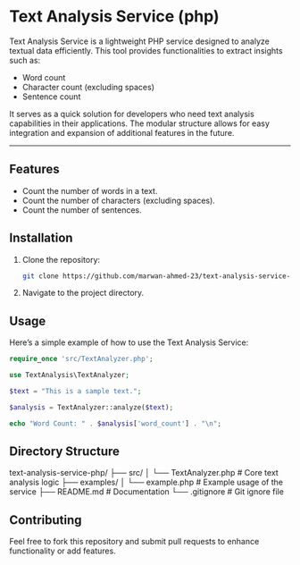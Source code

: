 # Text Analysis Service (php)

Text Analysis Service is a lightweight PHP service designed to analyze textual data efficiently. This tool provides functionalities to extract insights such as:

- Word count
- Character count (excluding spaces)
- Sentence count

It serves as a quick solution for developers who need text analysis capabilities in their applications. The modular structure allows for easy integration and expansion of additional features in the future.

---

## Features
- Count the number of words in a text.
- Count the number of characters (excluding spaces).
- Count the number of sentences.

## Installation
1. Clone the repository:
    ```bash
    git clone https://github.com/marwan-ahmed-23/text-analysis-service-php.git
    ```
2. Navigate to the project directory.

## Usage
Here’s a simple example of how to use the Text Analysis Service:

```php
require_once 'src/TextAnalyzer.php';

use TextAnalysis\TextAnalyzer;

$text = "This is a sample text.";

$analysis = TextAnalyzer::analyze($text);

echo "Word Count: " . $analysis['word_count'] . "\n";
```

## Directory Structure

text-analysis-service-php/
├── src/
│   └── TextAnalyzer.php        # Core text analysis logic
├── examples/
│   └── example.php             # Example usage of the service
├── README.md                   # Documentation
└── .gitignore                  # Git ignore file

## Contributing

Feel free to fork this repository and submit pull requests to enhance functionality or add features.
